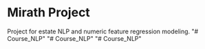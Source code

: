 # Mirath Project
Project for estate NLP and numeric feature regression modeling.
"# Course_NLP" 
"# Course_NLP" 
"# Course_NLP" 

